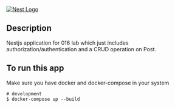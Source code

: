 [![Nest Logo](https://nestjs.com/img/logo-small.svg)](http://nestjs.com/)

## Description

Nestjs application for 016 lab which just includes authorization/authentication and a CRUD operation on Post.

## To run this app

Make sure you have docker and docker-compose in your system

```plaintext
# development
$ docker-compose up --build
```
